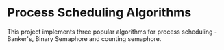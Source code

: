 # Process Scheduling Algorithms
This project implements three popular algorithms for process scheduling - Banker's, Binary Semaphore and counting semaphore.
